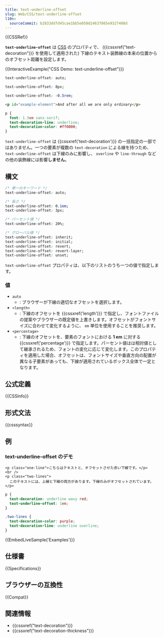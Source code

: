 ```yaml
---
title: text-underline-offset
slug: Web/CSS/text-underline-offset
l10n:
  sourceCommit: b2833ddfd45cae1bb5e050d24637865e9327408d
---
```


{{CSSRef}}

**`text-underline-offset`** は [CSS](/ja/docs/Web/CSS) のプロパティで、 ({{cssxref("text-decoration")}} を使用して適用された) 下線のテキスト装飾線の本来の位置からのオフセット距離を設定します。

{{InteractiveExample("CSS Demo: text-underline-offset")}}

```css interactive-example-choice
text-underline-offset: auto;
```

```css interactive-example-choice
text-underline-offset: 8px;
```

```css interactive-example-choice
text-underline-offset: -0.5rem;
```

```html interactive-example
<p id="example-element">And after all we are only ordinary</p>
```

```css interactive-example
p {
  font: 1.5em sans-serif;
  text-decoration-line: underline;
  text-decoration-color: #ff0000;
}
```

`text-underline-offset` は {{cssxref('text-decoration')}} の一括指定の一部ではありません。一つの要素が複数の `text-decoration` による線を持つため、 `text-underline-offset` は下線のみに影響し、 `overline` や `line-through` などの他の装飾線には影響**しません**。

## 構文

```css
/* 単一のキーワード */
text-underline-offset: auto;

/* 長さ */
text-underline-offset: 0.1em;
text-underline-offset: 3px;

/* パーセント値 */
text-underline-offset: 20%;

/* グローバル値 */
text-underline-offset: inherit;
text-underline-offset: initial;
text-underline-offset: revert;
text-underline-offset: revert-layer;
text-underline-offset: unset;
```

`text-underline-offset` プロパティは、以下のリストのうち一つの値で指定します。

### 値

- `auto`
  - : ブラウザーが下線の適切なオフセットを選択します。
- `<length>`
  - : 下線のオフセットを {{cssxref('length')}} で指定し、フォントファイルの提案やブラウザーの既定値を上書きします。オフセットがフォントサイズに合わせて変化するように、 `em` 単位を使用することを推奨します。
- `<percentage>`
  - : 下線のオフセットを、要素のフォントにおける **1 em** に対する {{cssxref('percentage')}} で指定します。パーセント値はは相対値として継承されるため、フォントの変化に応じて変化します。このプロパティを適用した場合、オフセットは、フォントサイズや垂直方向の配置が異なる子要素があっても、下線が適用されているボックス全体で一定となります。

## 公式定義

{{CSSInfo}}

## 形式文法

{{csssyntax}}

## 例

### text-underline-offset のデモ

```html-nolint live-sample___examples
<p class="one-line">こちらはテキストと、オフセットさせた赤い下線です。</p>
<br />
<p class="two-lines">
  このテキストには、上線と下線の両方があります。下線のみがオフセットされています。
</p>
```

```css live-sample___examples
p {
  text-decoration: underline wavy red;
  text-underline-offset: 1em;
}

.two-lines {
  text-decoration-color: purple;
  text-decoration-line: underline overline;
}
```

{{EmbedLiveSample('Examples')}}

## 仕様書

{{Specifications}}

## ブラウザーの互換性

{{Compat}}

## 関連情報

- {{cssxref("text-decoration")}}
- {{cssxref("text-decoration-thickness")}}
